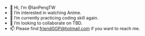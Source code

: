 - 👋 Hi, I’m @IanPengTW
- 👀 I’m interested in watching Anime.
- 🌱 I’m currently practicing coding skill again.
- 💞️ I’m looking to collaborate on TBD.
- 📫 Please find friendGGP@hotmail.com if you want to reach me.

<!---
IanPengTW/IanPengTW is a ✨ special ✨ repository because its `README.md` (this file) appears on your GitHub profile.
You can click the Preview link to take a look at your changes.
--->
